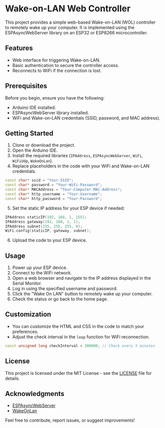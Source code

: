 # Wake-on-LAN Web Controller

This project provides a simple web-based Wake-on-LAN (WOL) controller to remotely wake up your computer. It is implemented using the ESPAsyncWebServer library on an ESP32 or ESP8266 microcontroller.

## Features

- Web interface for triggering Wake-on-LAN.
- Basic authentication to secure the controller access.
- Reconnects to WiFi if the connection is lost.

## Prerequisites

Before you begin, ensure you have the following:

- Arduino IDE installed.
- ESPAsyncWebServer library installed.
- WiFi and Wake-on-LAN credentials (SSID, password, and MAC address).

## Getting Started

1. Clone or download the project.
2. Open the Arduino IDE.
3. Install the required libraries (`IPAddress`, `ESPAsyncWebServer`, `WiFi`, `WiFiUdp`, `WakeOnLan`).
4. Replace placeholders in the code with your WiFi and Wake-on-LAN credentials.

```cpp
const char* ssid = "Your-SSID";
const char* password = "Your-WiFi-Password";
const char* MACAddress = "Your-Computer-MAC-Address";
const char* http_username = "Your-Username";
const char* http_password = "Your-Password";
```

5. Set the static IP address for your ESP device if needed:

```cpp
IPAddress staticIP(192, 168, 1, 155);
IPAddress gateway(192, 168, 1, 1);
IPAddress subnet(255, 255, 255, 0);
WiFi.config(staticIP, gateway, subnet);
```

6. Upload the code to your ESP device.

## Usage

1. Power up your ESP device.
2. Connect to the WiFi network.
3. Open a web browser and navigate to the IP address displayed in the Serial Monitor.
4. Log in using the specified username and password.
5. Click the "Wake On LAN" button to remotely wake up your computer.
6. Check the status or go back to the home page.

## Customization

- You can customize the HTML and CSS in the code to match your preferences.
- Adjust the check interval in the `loop` function for WiFi reconnection.

```cpp
const unsigned long checkInterval = 300000; // Check every 5 minutes
```

## License

This project is licensed under the MIT License - see the [LICENSE](LICENSE) file for details.

## Acknowledgments

- [ESPAsyncWebServer](https://github.com/me-no-dev/ESPAsyncWebServer)
- [WakeOnLan](https://github.com/koenieee/WakeOnLan)

Feel free to contribute, report issues, or suggest improvements!


